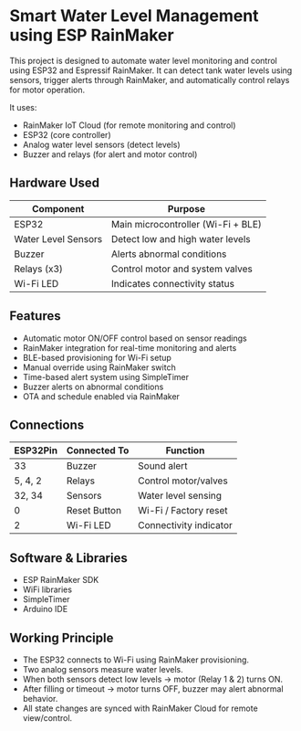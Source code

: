 # Smart Water Level Management using ESP RainMaker

This project is designed to automate water level monitoring and control using ESP32 and Espressif RainMaker. It can detect tank water levels using sensors, trigger alerts through RainMaker, and automatically control relays for motor operation.

It uses:
- RainMaker IoT Cloud (for remote monitoring and control)
- ESP32 (core controller)
- Analog water level sensors (detect levels)
- Buzzer and relays (for alert and motor control)

## Hardware Used
| Component |	Purpose|
|---|---|
| ESP32	| Main microcontroller (Wi-Fi + BLE) |
| Water Level Sensors |	Detect low and high water levels |
| Buzzer |	Alerts abnormal conditions |
| Relays (x3) |	Control motor and system valves |
| Wi-Fi LED	| Indicates connectivity status |

## Features

- Automatic motor ON/OFF control based on sensor readings
- RainMaker integration for real-time monitoring and alerts
- BLE-based provisioning for Wi-Fi setup
- Manual override using RainMaker switch
- Time-based alert system using SimpleTimer
- Buzzer alerts on abnormal conditions
- OTA and schedule enabled via RainMaker

## Connections
| ESP32Pin	| Connected To	| Function |
|---|---|---|
| 33	| Buzzer |	Sound alert |
| 5, 4, 2 |	Relays |	Control motor/valves |
| 32, 34	| Sensors	| Water level sensing |
|0	| Reset Button	| Wi-Fi / Factory reset |
| 2	| Wi-Fi LED	| Connectivity indicator |

## Software & Libraries

- ESP RainMaker SDK
- WiFi libraries
- SimpleTimer
- Arduino IDE 

## Working Principle
- The ESP32 connects to Wi-Fi using RainMaker provisioning.
- Two analog sensors measure water levels.
- When both sensors detect low levels → motor (Relay 1 & 2) turns ON.
- After filling or timeout → motor turns OFF, buzzer may alert abnormal behavior.
- All state changes are synced with RainMaker Cloud for remote view/control.
